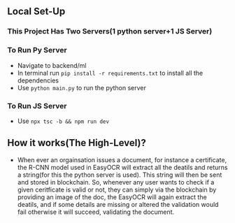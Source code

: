 ## Local Set-Up
### This Project Has Two Servers(1 python server+1 JS Server)
### To Run Py Server
- Navigate to backend/ml
- In terminal run `pip install -r requirements.txt` to install all the dependencies
- Use `python main.py` to run the python server

### To Run JS Server
- Use `npx tsc -b && npm run dev`


## How it works(The High-Level)?
- When ever an orgainsation issues a document, for instance a certificate, the R-CNN model used in EasyOCR will extract all the deatils and returns a string(for this the python server is used). This string will then be sent and stored in blockchain. So, whenever any user wants to check if a given ceritficate is valid or not, they can simply via the blockchain by providing an image of the doc, the EasyOCR will again extract the deatils, and if some details are missing or altered the validation would fail otherwise it will succeed, validating the document.
